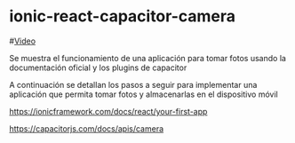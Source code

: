 # ionic-react-capacitor-camera

#[Video](https://youtu.be/DycPJmf4pxY)

Se muestra el funcionamiento de una aplicación para tomar fotos usando la documentación oficial y los plugins de capacitor

A continuación se detallan los pasos a seguir para  implementar una aplicación que permita tomar fotos y almacenarlas en el dispositivo móvil

https://ionicframework.com/docs/react/your-first-app

https://capacitorjs.com/docs/apis/camera
